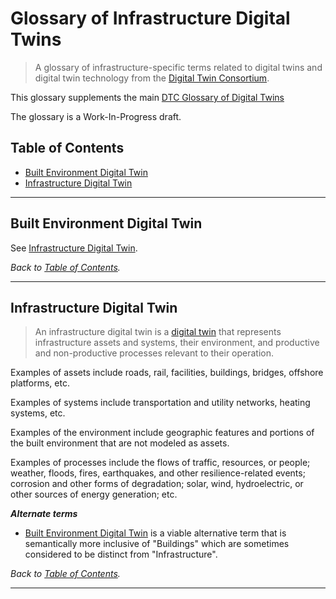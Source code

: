 <!-- omit in TOC -->
# Glossary of Infrastructure Digital Twins

> A glossary of infrastructure-specific terms related to digital twins and digital twin technology from the [Digital Twin Consortium](https://www.digitaltwinconsortium.org/).

This glossary supplements the main [DTC Glossary of Digital Twins](glossary.md)

The glossary is a Work-In-Progress draft.

<!-- omit in TOC -->
## Table of Contents

- [Built Environment Digital Twin](#built-environment-digital-twin)
- [Infrastructure Digital Twin](#infrastructure-digital-twin)

---

## Built Environment Digital Twin

See [Infrastructure Digital Twin](#infrastructure-digital-twin).

*Back to [Table of Contents](#table-of-contents).*

---

## Infrastructure Digital Twin

> An infrastructure digital twin is a [digital twin](glossary.md#digital-twin) that represents infrastructure assets and systems, their environment, and productive and non-productive processes relevant to their operation.

Examples of assets include roads, rail, facilities, buildings, bridges, offshore platforms, etc.

Examples of systems include transportation and utility networks, heating systems, etc.

Examples of the environment include geographic features and portions of the built environment that are not modeled as assets.

Examples of processes include the flows of traffic, resources, or people; weather, floods, fires, earthquakes, and other resilience-related events; corrosion and other forms of degradation; solar, wind, hydroelectric, or other sources of energy generation; etc.

***Alternate terms***

- [Built Environment Digital Twin](#built-environment-digital-twin) is a viable alternative term that is semantically more inclusive of "Buildings" which are sometimes considered to be distinct from "Infrastructure".

*Back to [Table of Contents](#table-of-contents).*

---
